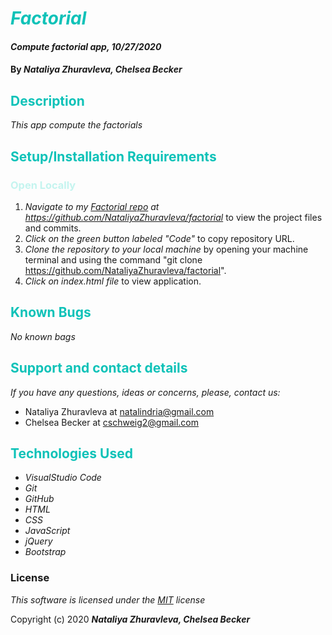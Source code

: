 # <span style="color:#0ec2b8">_Factorial_</span>

#### _Compute factorial app, 10/27/2020_

#### By _**Nataliya Zhuravleva, Chelsea Becker**_

## <span style="color:#0ec2b8">Description</span>

_This app compute the factorials_


## <span style="color:#0ec2b8">Setup/Installation Requirements</span>

### <span style="color:#c4f4ef">Open Locally</span>
1. _Navigate to my [Factorial repo](https://github.com/NataliyaZhuravleva/factorial) at https://github.com/NataliyaZhuravleva/factorial_ to view the project files and commits.
2. _Click on the green button labeled "Code"_ to copy repository URL.
3. _Clone the repository to your local machine_ by opening your machine terminal and using the command "git clone https://github.com/NataliyaZhuravleva/factorial".
4. _Click on index.html file_ to view application.



## <span style="color:#0ec2b8">Known Bugs</span>

_No known bags_

## <span style="color:#0ec2b8">Support and contact details</span>

_If you have any questions, ideas or concerns, please, contact us:_

* Nataliya Zhuravleva at [natalindria@gmail.com](mailto:natalindria@gmail.com)
* Chelsea Becker at [cschweig2@gmail.com](mailto:cschweig2@gmail.com)


## <span style="color:#0ec2b8">Technologies Used</span>

* _VisualStudio Code_
* _Git_
* _GitHub_
* _HTML_
* _CSS_
* _JavaScript_
* _jQuery_
* _Bootstrap_

### License

*This software is licensed under the [MIT](https://choosealicense.com/licenses/mit/) license*

Copyright (c) 2020 **_Nataliya Zhuravleva, Chelsea Becker_**
